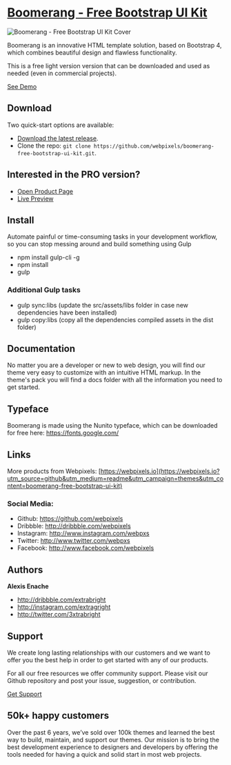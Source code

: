 # [Boomerang - Free Bootstrap UI Kit](https://preview.webpixels.io/boomerang-free-bootstrap-ui-kit/?utm_source=github&utm_medium=readme&utm_campaign=themes&utm_content=boomerang-free-bootstrap-ui-kit)

![Boomerang - Free Bootstrap UI Kit Cover](https://webpixels.s3.eu-central-1.amazonaws.com/public/github/boomerang-free-bootstrap-ui-kit.jpg "Boomerang - Free Bootstrap UI Kit")

Boomerang is an innovative HTML template solution, based on Bootstrap 4, which combines beautiful design and flawless functionality.

This is a free light version version that can be downloaded and used as needed (even in commercial projects).

[See Demo](https://preview.webpixels.io/boomerang-free-bootstrap-ui-kit?utm_source=github&utm_medium=readme&utm_campaign=themes&utm_content=boomerang-free-bootstrap-ui-kit)

## Download

Two quick-start options are available:

- [Download the latest release](https://github.com/webpixels/boomerang-free-bootstrap-ui-kit/archive/master.zip).
- Clone the repo: `git clone https://github.com/webpixels/boomerang-free-bootstrap-ui-kit.git`.

## Interested in the PRO version?

- [Open Product Page](https://webpixels.io/themes/boomerang-multipurpose-bootstrap-theme?utm_source=github&utm_medium=readme&utm_campaign=themes&utm_content=boomerang-free-bootstrap-ui-kit)
- [Live Preview](https://preview.webpixels.io/boomerang-multipurpose-bootstrap-theme?utm_source=github&utm_medium=readme&utm_campaign=themes&utm_content=boomerang-free-bootstrap-ui-kit)

## Install

Automate painful or time-consuming tasks in your development workflow, so you can stop messing around and build something using Gulp

- npm install gulp-cli -g
- npm install
- gulp

### Additional Gulp tasks

- gulp sync:libs (update the src/assets/libs folder in case new dependencies have been installed)
- gulp copy:libs (copy all the dependencies compiled assets in the dist folder)

## Documentation

No matter you are a developer or new to web design, you will find our theme very easy to customize with an intuitive HTML markup. In the theme's pack you will find a docs folder with all the information you need to get started.

## Typeface

Boomerang is made using the Nunito typeface, which can be downloaded for free here: https://fonts.google.com/

## Links

More products from Webpixels: [https://webpixels.io](https://webpixels.io?utm_source=github&utm_medium=readme&utm_campaign=themes&utm_content=boomerang-free-bootstrap-ui-kit)

### Social Media:

- Github: <https://github.com/webpixels>
- Dribbble: <http://dribbble.com/webpixels>
- Instagram: <http://www.instagram.com/webpxs>
- Twitter: <http://www.twitter.com/webpxs>
- Facebook: <http://www.facebook.com/webpixels>

## Authors

**Alexis Enache**

+ <http://dribbble.com/extrabright>
+ <http://instagram.com/extragright>
+ <http://twitter.com/3xtrabright>

## Support

We create long lasting relationships with our customers and we want to offer you the best help in order to get started with any of our products.

For all our free resources we offer community support. Please visit our Github repository and post your issue, suggestion, or contribution.

[Get Support](https://github.com/webpixels/boomerang-free-bootstrap-ui-kit/issues)

## 50k+ happy customers

Over the past 6 years, we’ve sold over 100k themes and learned the best way to build, maintain, and support our themes. Our mission is to bring the best development experience to designers and developers by offering the tools needed for having a quick and solid start in most web projects.
